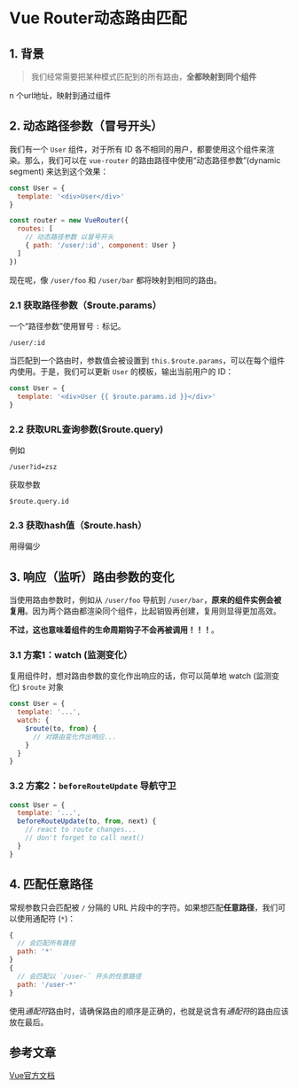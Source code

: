 # Vue Router动态路由匹配

## 1. 背景

> 我们经常需要把某种模式匹配到的所有路由，**全都映射到同个组件**

n 个url地址，映射到通过组件

## 2. 动态路径参数（冒号开头）

我们有一个 `User` 组件，对于所有 ID 各不相同的用户，都要使用这个组件来渲染。那么，我们可以在 `vue-router` 的路由路径中使用“动态路径参数”(dynamic segment) 来达到这个效果：

```js
const User = {
  template: '<div>User</div>'
}

const router = new VueRouter({
  routes: [
    // 动态路径参数 以冒号开头
    { path: '/user/:id', component: User }
  ]
})
```

现在呢，像 `/user/foo` 和 `/user/bar` 都将映射到相同的路由。

### 2.1 获取路径参数（$route.params）

一个“路径参数”使用冒号 `:` 标记。

```
/user/:id
```

当匹配到一个路由时，参数值会被设置到 `this.$route.params`，可以在每个组件内使用。于是，我们可以更新 `User` 的模板，输出当前用户的 ID：

```js
const User = {
  template: '<div>User {{ $route.params.id }}</div>'
}
```

### 2.2 获取URL查询参数($route.query)

例如

```
/user?id=zsz
```

获取参数

```
$route.query.id
```

### 2.3 获取hash值（$route.hash）

用得偏少

## 3. 响应（监听）路由参数的变化

当使用路由参数时，例如从 `/user/foo` 导航到 `/user/bar`，**原来的组件实例会被复用**。因为两个路由都渲染同个组件，比起销毁再创建，复用则显得更加高效。

**不过，这也意味着组件的生命周期钩子不会再被调用！！！**。

### 3.1 方案1：watch (监测变化）

复用组件时，想对路由参数的变化作出响应的话，你可以简单地 watch (监测变化) `$route` 对象

```js
const User = {
  template: '...',
  watch: {
    $route(to, from) {
      // 对路由变化作出响应...
    }
  }
}
```

### 3.2 方案2：`beforeRouteUpdate` 导航守卫

```js
const User = {
  template: '...',
  beforeRouteUpdate(to, from, next) {
    // react to route changes...
    // don't forget to call next()
  }
}
```

## 4. 匹配任意路径

常规参数只会匹配被 `/` 分隔的 URL 片段中的字符。如果想匹配**任意路径**，我们可以使用通配符 (`*`)：

```js
{
  // 会匹配所有路径
  path: '*'
}
{
  // 会匹配以 `/user-` 开头的任意路径
  path: '/user-*'
}
```

使用*通配符*路由时，请确保路由的顺序是正确的，也就是说含有*通配符*的路由应该放在最后。

## 参考文章

[Vue官方文档](https://router.vuejs.org/zh/guide/essentials/dynamic-matching.html#%E5%93%8D%E5%BA%94%E8%B7%AF%E7%94%B1%E5%8F%82%E6%95%B0%E7%9A%84%E5%8F%98%E5%8C%96)

